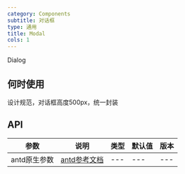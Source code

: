 ```yaml
---
category: Components
subtitle: 对话框
type: 通用
title: Modal
cols: 1
---
```


Dialog

## 何时使用

设计规范，对话框高度500px，统一封装

## API

| 参数 | 说明 | 类型 | 默认值 | 版本 |
| --- | --- | --- | --- | --- |
| antd原生参数 | [antd参考文档](https://ant.design/components/modal-cn/#API) | --- | --- | --- |

